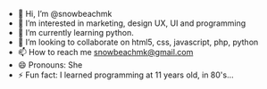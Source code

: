 - 👋 Hi, I’m @snowbeachmk
- 👀 I’m interested in marketing, design UX, UI and programming
- 🌱 I’m currently learning python.
- 💞️ I’m looking to collaborate on html5, css, javascript, php, python
- 📫 How to reach me snowbeachmk@gmail.com
- 😄 Pronouns: She
- ⚡ Fun fact: I learned programming at 11 years old, in 80's...

<!---
snowbeachmk/snowbeachmk is a ✨ special ✨ repository because its `README.md` (this file) appears on your GitHub profile.
You can click the Preview link to take a look at your changes.
--->
